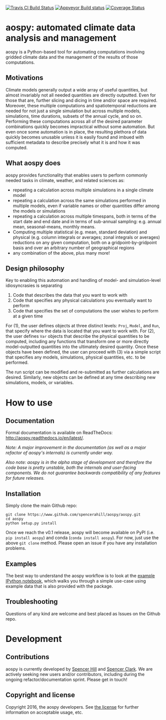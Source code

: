 [![Travis CI Build Status](https://travis-ci.org/spencerahill/aospy.svg?branch=develop)](https://travis-ci.org/spencerahill/aospy) [![Appveyor Build status](https://ci.appveyor.com/api/projects/status/4o448ga560sudry9?svg=true)](https://ci.appveyor.com/project/spencerahill/aospy) [![Coverage Status](https://coveralls.io/repos/github/spencerahill/aospy/badge.svg?branch=develop)](https://coveralls.io/github/spencerahill/aospy?branch=develop)

# aospy: automated climate data analysis and management
aospy is a Python-based tool for automating computations involving gridded climate data and the management of the results of those computations.

## Motivations
Climate models generally output a wide array of useful quantities, but almost invariably not all needed quantities are directly outputted.  Even for those that are, further slicing and dicing in time and/or space are required.  Moreover, these multiple computations and spatiotemporal reductions are needed for not just a single simulation but across multiple models, simulations, time durations, subsets of the annual cycle, and so on.  Performing these computations across all of the desired parameter combinations quickly becomes impractical without some automation.  But even once some automation is in place, the resulting plethora of data quickly becomes unusable unless it is easily found and imbued with sufficient metadata to describe precisely what it is and how it was computed.

## What aospy does
aospy provides functionality that enables users to perform commonly needed tasks in climate, weather, and related sciences as:

* repeating a calculation across multiple simulations in a single climate model
* repeating a calculation across the same simulations performed in multiple models, even if variable names or other quantities differ among the models or simulations
* repeating a calculation across multiple timespans, both in terms of the start date and end date and in terms of sub-annual sampling: e.g. annual mean, seasonal-means, monthly means.
* Computing multiple statistical  (e.g. mean, standard deviation) and physical (e.g. column integrals or averages; zonal integrals or averages) reductions on any given computation, both on a gridpoint-by-gridpoint basis and over an arbitrary number of geographical regions
* any combination of the above, plus many more!

## Design philosophy
Key to enabling this automation and handling of model- and simulation-level idiosyncrasies is separating

1. Code that describes the data that you want to work with
2. Code that specifies any physical calculations you eventually want to perform
3. Code that specifies the set of computations the user wishes to perform at a given time

For (1), the user defines objects at three distinct levels: `Proj`, `Model`, and `Run`, that specify where the data is located that you want to work with.  For (2), the user defines `Var` objects that describe the physical quantities to be computed, including any functions that transform one or more directly model-outputted quantities into the ultimately desired quantity.  Once these objects have been defined, the user can proceed with (3) via a simple script that specifies any models, simulations, physical quantities, etc. to be performed.

The run script can be modified and re-submitted as further calculations are desired.  Similarly, new objects can be defined at any time describing new simulations, models, or variables.

# How to use
## Documentation
Formal documentation is available on ReadTheDocs: http://aospy.readthedocs.io/en/latest/.

*Note: A major improvement in the documentation (as well as a major refactor of aospy's internals) is currently under way.*

*Also note: aospy is in the alpha stage of development and therefore the code base is pretty unstable, both the internals and user-facing components.  We do not guarantee backwards compatibility of any features for future releases.*

## Installation
Simply clone the main Github repo:

```
git clone https://www.github.com/spencerahill/aospy/aospy.git
cd aospy
python setup.py install
```

Once we reach the v0.1 release, aospy will become available on PyPI (i.e. `pip install aospy`) and conda (`conda install aospy`).  For now, just use the above `git clone` method.  Please open an issue if you have any installation problems.

## Examples
The best way to understand the aospy workflow is to look at the [example IPython notebook](./examples/example.ipynb), which walks you through a simple use-case using example data that is also provided with the package.

## Troubleshooting
Questions of any kind are welcome and best placed as Issues on the Github repo.

# Development
## Contributions
aospy is currently developed by [Spencer Hill](https://github.com/spencerahill) and [Spencer Clark](https://github.com/spencerkclark).  We are actively seeking new users and/or contributors, including during the ongoing refactor/documentation sprint.  Please get in touch!

## Copyright and license
Copyright 2016, the aospy developers.  See [the license](./LICENSE) for further information on acceptable usage, etc.
